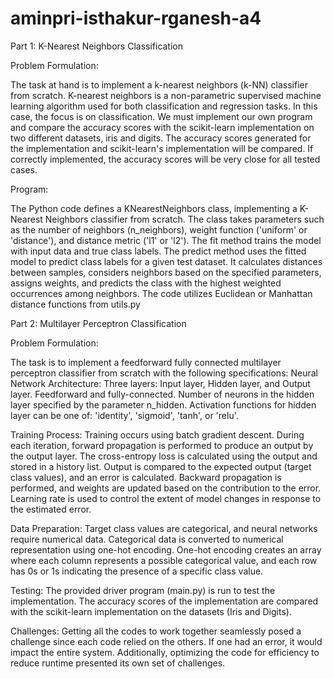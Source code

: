 # aminpri-isthakur-rganesh-a4

Part 1: K-Nearest Neighbors Classification 

Problem Formulation:

The task at hand is to implement a k-nearest neighbors (k-NN) classifier from scratch. K-nearest neighbors is a non-parametric supervised machine learning algorithm used for both classification and regression tasks. In this case, the focus is on classification.
We must implement our own program and compare the accuracy scores with the scikit-learn implementation on two different datasets, iris and digits.
The accuracy scores generated for the implementation and scikit-learn's implementation will be compared. If correctly implemented, the accuracy scores will be very close for all tested cases.

Program:

The Python code defines a KNearestNeighbors class, implementing a K-Nearest Neighbors classifier from scratch. 
The class takes parameters such as the number of neighbors (n_neighbors), weight function ('uniform' or 'distance'), and distance metric ('l1' or 'l2'). 
The fit method trains the model with input data and true class labels. 
The predict method uses the fitted model to predict class labels for a given test dataset. It calculates distances between samples, considers neighbors based on the specified parameters, assigns weights, and predicts the class with the highest weighted occurrences among neighbors. The code utilizes Euclidean or Manhattan distance functions from utils.py


Part 2: Multilayer Perceptron Classification 

Problem Formulation:

The task is to implement a feedforward fully connected multilayer perceptron classifier from scratch with the following specifications:
Neural Network Architecture:
Three layers: Input layer, Hidden layer, and Output layer.
Feedforward and fully-connected.
Number of neurons in the hidden layer specified by the parameter n_hidden.
Activation functions for hidden layer can be one of: 'identity', 'sigmoid', 'tanh', or 'relu'.

Training Process:
Training occurs using batch gradient descent.
During each iteration, forward propagation is performed to produce an output by the output layer.
The cross-entropy loss is calculated using the output and stored in a history list.
Output is compared to the expected output (target class values), and an error is calculated.
Backward propagation is performed, and weights are updated based on the contribution to the error.
Learning rate is used to control the extent of model changes in response to the estimated error.

Data Preparation:
Target class values are categorical, and neural networks require numerical data.
Categorical data is converted to numerical representation using one-hot encoding.
One-hot encoding creates an array where each column represents a possible categorical value, and each row has 0s or 1s indicating the presence of a specific class value.

Testing:
The provided driver program (main.py) is run to test the implementation.
The accuracy scores of the implementation are compared with the scikit-learn implementation on the datasets (Iris and Digits).

Challenges:
Getting all the codes to work together seamlessly posed a challenge since each code relied on the others. If one had an error, it would impact the entire system. Additionally, optimizing the code for efficiency to reduce runtime presented its own set of challenges.

